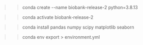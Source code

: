 >> conda create --name biobank-release-2 python=3.8.13

>> conda activate biobank-release-2

>> conda install pandas numpy scipy matplotlib seaborn

>> conda env export > environment.yml
